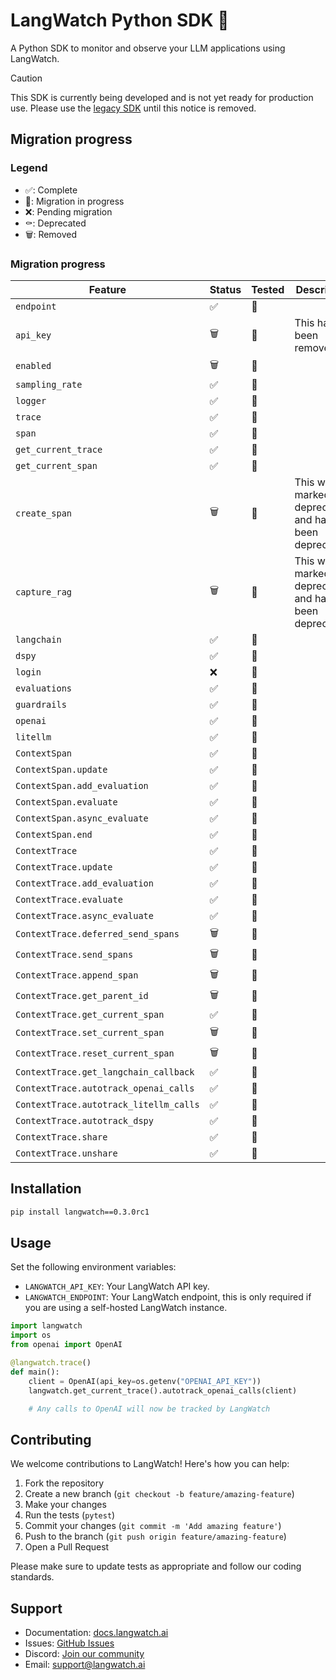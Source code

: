 # LangWatch Python SDK 🐍

A Python SDK to monitor and observe your LLM applications using LangWatch.

> [!CAUTION]
> This SDK is currently being developed and is not yet ready for production use. Please use the [legacy SDK](../../python-sdk-legacy/) until this notice is removed.

## Migration progress

### Legend

-   ✅: Complete
-   🚧: Migration in progress
-   ❌: Pending migration
-   ⚰: Deprecated
-   🗑️: Removed

### Migration progress

| Feature                                | Status | Tested | Description                                               |
| -------------------------------------- | ------ | ------ | --------------------------------------------------------- |
| `endpoint`                             | ✅     | 🔄     |                                                           |
| `api_key`                              | 🗑️     | 🔄     | This has been removed.                                    |
| `enabled`                              | 🗑️     | 🔄     |                                                           |
| `sampling_rate`                        | ✅     | 🔄     |                                                           |
| `logger`                               | ✅     | 🔄     |                                                           |
| `trace`                                | ✅     | 🔄     |                                                           |
| `span`                                 | ✅     | 🔄     |                                                           |
| `get_current_trace`                    | ✅     | 🔄     |                                                           |
| `get_current_span`                     | ✅     | 🔄     |                                                           |
| `create_span`                          | 🗑️     | 🔄     | This was marked for deprecation, and has been deprecated. |
| `capture_rag`                          | 🗑️     | 🔄     | This was marked for deprecation, and has been deprecated. |
| `langchain`                            | ✅     | 🔄     |                                                           |
| `dspy`                                 | ✅     | 🔄     |                                                           |
| `login`                                | ❌     | 🔄     |                                                           |
| `evaluations`                          | ✅     | 🔄     |                                                           |
| `guardrails`                           | ✅     | 🔄     |                                                           |
| `openai`                               | ✅     | 🔄     |                                                           |
| `litellm`                              | ✅     | 🔄     |                                                           |
| `ContextSpan`                          | ✅     | 🔄     |                                                           |
| `ContextSpan.update`                   | ✅     | 🔄     |                                                           |
| `ContextSpan.add_evaluation`           | ✅     | 🔄     |                                                           |
| `ContextSpan.evaluate`                 | ✅     | 🔄     |                                                           |
| `ContextSpan.async_evaluate`           | ✅     | 🔄     |                                                           |
| `ContextSpan.end`                      | ✅     | 🔄     |                                                           |
| `ContextTrace`                         | ✅     | 🔄     |                                                           |
| `ContextTrace.update`                  | ✅     | 🔄     |                                                           |
| `ContextTrace.add_evaluation`          | ✅     | 🔄     |                                                           |
| `ContextTrace.evaluate`                | ✅     | 🔄     |                                                           |
| `ContextTrace.async_evaluate`          | ✅     | 🔄     |                                                           |
| `ContextTrace.deferred_send_spans`     | 🗑️     | 🔄     |                                                           |
| `ContextTrace.send_spans`              | 🗑️     | 🔄     |                                                           |
| `ContextTrace.append_span`             | 🗑️     | 🔄     |                                                           |
| `ContextTrace.get_parent_id`           | 🗑️     | 🔄     |                                                           |
| `ContextTrace.get_current_span`        | ✅     | 🔄     |                                                           |
| `ContextTrace.set_current_span`        | 🗑️     | 🔄     |                                                           |
| `ContextTrace.reset_current_span`      | 🗑️     | 🔄     |                                                           |
| `ContextTrace.get_langchain_callback`  | ✅     | 🔄     |                                                           |
| `ContextTrace.autotrack_openai_calls`  | ✅     | 🔄     |                                                           |
| `ContextTrace.autotrack_litellm_calls` | ✅     | 🔄     |                                                           |
| `ContextTrace.autotrack_dspy`          | ✅     | 🔄     |                                                           |
| `ContextTrace.share`                   | ✅     | 🔄     |                                                           |
| `ContextTrace.unshare`                 | ✅     | 🔄     |                                                           |

## Installation

```bash
pip install langwatch==0.3.0rc1
```

## Usage

Set the following environment variables:

- `LANGWATCH_API_KEY`: Your LangWatch API key.
- `LANGWATCH_ENDPOINT`: Your LangWatch endpoint, this is only required if you are using a self-hosted LangWatch instance.

```python
import langwatch
import os
from openai import OpenAI

@langwatch.trace()
def main():
    client = OpenAI(api_key=os.getenv("OPENAI_API_KEY"))
    langwatch.get_current_trace().autotrack_openai_calls(client)

    # Any calls to OpenAI will now be tracked by LangWatch

```

## Contributing

We welcome contributions to LangWatch! Here's how you can help:

1. Fork the repository
2. Create a new branch (`git checkout -b feature/amazing-feature`)
3. Make your changes
4. Run the tests (`pytest`)
5. Commit your changes (`git commit -m 'Add amazing feature'`)
6. Push to the branch (`git push origin feature/amazing-feature`)
7. Open a Pull Request

Please make sure to update tests as appropriate and follow our coding standards.

## Support

- Documentation: [docs.langwatch.ai](https://docs.langwatch.ai)
- Issues: [GitHub Issues](https://github.com/langwatch/langwatch/issues)
- Discord: [Join our community](https://discord.gg/langwatch)
- Email: [support@langwatch.ai](mailto:support@langwatch.ai)

